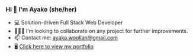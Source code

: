 ### Hi 👋 I'm Ayako (she/her)

- 💻 Solution-driven Full Stack Web Developer
- 👩🏻‍💻 I’m looking to collaborate on any project for further improvements.
- 📫 Contact me: ayako.woollan@gmail.com
- 🖥 [Click here to view my portfolio](https://ayacomputer.github.io/react-portfolio/)
